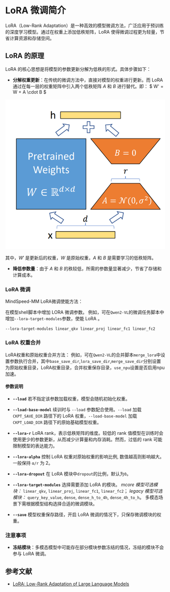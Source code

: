 # LoRA 微调简介

LoRA（Low-Rank Adaptation）是一种高效的模型微调方法，广泛应用于预训练的深度学习模型。通过在权重上添加低秩矩阵，LoRA 使得微调过程更为轻量，节省计算资源和存储空间。

## LoRA 的原理

LoRA 的核心思想是将模型的参数更新分解为低秩的形式。具体步骤如下：

- **分解权重更新**：在传统的微调方法中，直接对模型的权重进行更新。而 LoRA 通过在每一层的权重矩阵中引入两个低秩矩阵 $A$ 和 $B$ 进行替代。即：
$
W' = W + A \cdot B
$

![alt text](../../sources/images/lora_finetune/lora_model.png)

   其中，$W'$ 是更新后的权重，$W$ 是原始权重，$A$ 和 $B$ 是需要学习的低秩矩阵。

- **降低参数量**：由于 $A$ 和 $B$ 的秩较低，所需的参数量显著减少，节省了存储和计算成本。

### LoRA 微调

MindSpeed-MM LoRA微调使能方法：

在模型shell脚本中增加 LORA 微调参数。
例如，可在`Qwen2-VL`的微调任务脚本中增加`--lora-target-modules`参数，使能 LoRA 。
```
--lora-target-modules linear_qkv linear_proj linear_fc1 linear_fc2
```

### LoRA 权重合并

LoRA权重和原始权重合并方法：
例如，可在`Qwen2-VL`的合并脚本`merge_lora`中设置参数执行合并，其中`base_save_dir`,`lora_save_dir`,`merge_save_dir`分别设置为原始权重目录，LoRA权重目录，合并权重保存目录，`use_npu`设置是否启用npu加速。

#### 参数说明
- **`--load`**
  若不指定该参数加载权重，模型会随机初始化权重。

- **`--load-base-model`**
  续训时与 `--load` 参数配合使用。`--load` 加载`CKPT_SAVE_DIR` 路径下的 LoRA 权重，`--load-base-model` 加载`CKPT_LOAD_DIR` 路径下的原始基础模型权重。

- **`--lora-r`**
  LoRA rank，表示低秩矩阵的维度。较低的 rank 值模型在训练时会使用更少的参数更新，从而减少计算量和内存消耗。然而，过低的 rank 可能限制模型的表达能力。

- **`--lora-alpha`**
  控制 LoRA 权重对原始权重的影响比例, 数值越高则影响越大。一般保持 `α/r` 为 2。

- **`--lora-dropout`**
  在 LoRA 模块中`dropout`的比例，默认为`0`。

- **`--lora-target-modules`**
  选择需要添加 LoRA 的模块。
  *mcore 模型可选模块：* `linear_qkv`, `linear_proj`, `linear_fc1`, `linear_fc2`；
  *legacy 模型可选模块：* `query_key_value`, `dense`, `dense_h_to_4h`, `dense_4h_to_h`。
  多模态场景下需根据模型结构选择合适的微调模块。

- **`--save`**
  模型权重保存路径，开启 LoRA 微调的情况下，只保存微调模块的权重。


### 注意事项
- **冻结模块**：多模态模型中可能存在部分模块参数冻结的情况，冻结的模块不会参与 LoRA 微调。

## 参考文献

- [LoRA: Low-Rank Adaptation of Large Language Models](https://arxiv.org/abs/2106.09685)